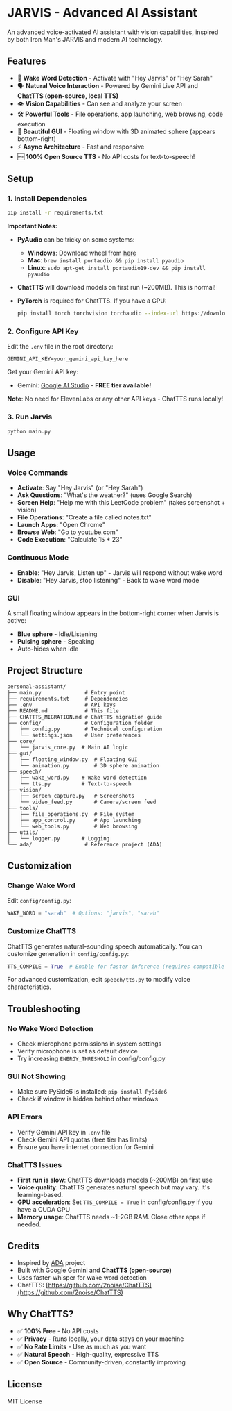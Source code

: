 # JARVIS - Advanced AI Assistant

An advanced voice-activated AI assistant with vision capabilities, inspired by both Iron Man's JARVIS and modern AI technology.

## Features

- 🎤 **Wake Word Detection** - Activate with "Hey Jarvis" or "Hey Sarah"
- 🗣️ **Natural Voice Interaction** - Powered by Gemini Live API and **ChatTTS (open-source, local TTS)**
- 👁️ **Vision Capabilities** - Can see and analyze your screen
- 🛠️ **Powerful Tools** - File operations, app launching, web browsing, code execution
- 🎨 **Beautiful GUI** - Floating window with 3D animated sphere (appears bottom-right)
- ⚡ **Async Architecture** - Fast and responsive
- 🆓 **100% Open Source TTS** - No API costs for text-to-speech!

## Setup

### 1. Install Dependencies

```bash
pip install -r requirements.txt
```

**Important Notes:**
- **PyAudio** can be tricky on some systems:
  - **Windows**: Download wheel from [here](https://www.lfd.uci.edu/~gohlke/pythonlibs/#pyaudio)
  - **Mac**: `brew install portaudio && pip install pyaudio`
  - **Linux**: `sudo apt-get install portaudio19-dev && pip install pyaudio`

- **ChatTTS** will download models on first run (~200MB). This is normal!

- **PyTorch** is required for ChatTTS. If you have a GPU:
  ```bash
  pip install torch torchvision torchaudio --index-url https://download.pytorch.org/whl/cu118
  ```

### 2. Configure API Key

Edit the `.env` file in the root directory:

```env
GEMINI_API_KEY=your_gemini_api_key_here
```

Get your Gemini API key:
- Gemini: [Google AI Studio](https://aistudio.google.com/app/apikey) - **FREE tier available!**

**Note**: No need for ElevenLabs or any other API keys - ChatTTS runs locally!

### 3. Run Jarvis

```bash
python main.py
```

## Usage

### Voice Commands

- **Activate**: Say "Hey Jarvis" (or "Hey Sarah")
- **Ask Questions**: "What's the weather?" (uses Google Search)
- **Screen Help**: "Help me with this LeetCode problem" (takes screenshot + vision)
- **File Operations**: "Create a file called notes.txt"
- **Launch Apps**: "Open Chrome"
- **Browse Web**: "Go to youtube.com"
- **Code Execution**: "Calculate 15 * 23"

### Continuous Mode

- **Enable**: "Hey Jarvis, Listen up" - Jarvis will respond without wake word
- **Disable**: "Hey Jarvis, stop listening" - Back to wake word mode

### GUI

A small floating window appears in the bottom-right corner when Jarvis is active:
- **Blue sphere** - Idle/Listening
- **Pulsing sphere** - Speaking
- Auto-hides when idle

## Project Structure

```
personal-assistant/
├── main.py              # Entry point
├── requirements.txt     # Dependencies
├── .env                 # API keys
├── README.md            # This file
├── CHATTTS_MIGRATION.md # ChatTTS migration guide
├── config/              # Configuration folder
│   ├── config.py        # Technical configuration
│   └── settings.json    # User preferences
├── core/
│   └── jarvis_core.py  # Main AI logic
├── gui/
│   ├── floating_window.py  # Floating GUI
│   └── animation.py        # 3D sphere animation
├── speech/
│   ├── wake_word.py    # Wake word detection
│   └── tts.py          # Text-to-speech
├── vision/
│   ├── screen_capture.py   # Screenshots
│   └── video_feed.py       # Camera/screen feed
├── tools/
│   ├── file_operations.py  # File system
│   ├── app_control.py      # App launching
│   └── web_tools.py        # Web browsing
├── utils/
│   └── logger.py       # Logging
└── ada/                 # Reference project (ADA)
```

## Customization

### Change Wake Word

Edit `config/config.py`:

```python
WAKE_WORD = "sarah"  # Options: "jarvis", "sarah"
```

### Customize ChatTTS

ChatTTS generates natural-sounding speech automatically. You can customize generation in `config/config.py`:

```python
TTS_COMPILE = True  # Enable for faster inference (requires compatible GPU)
```

For advanced customization, edit `speech/tts.py` to modify voice characteristics.

## Troubleshooting

### No Wake Word Detection

- Check microphone permissions in system settings
- Verify microphone is set as default device
- Try increasing `ENERGY_THRESHOLD` in config/config.py

### GUI Not Showing

- Make sure PySide6 is installed: `pip install PySide6`
- Check if window is hidden behind other windows

### API Errors

- Verify Gemini API key in `.env` file
- Check Gemini API quotas (free tier has limits)
- Ensure you have internet connection for Gemini

### ChatTTS Issues

- **First run is slow**: ChatTTS downloads models (~200MB) on first use
- **Voice quality**: ChatTTS generates natural speech but may vary. It's learning-based.
- **GPU acceleration**: Set `TTS_COMPILE = True` in config/config.py if you have a CUDA GPU
- **Memory usage**: ChatTTS needs ~1-2GB RAM. Close other apps if needed.

## Credits

- Inspired by [ADA](https://github.com/example) project
- Built with Google Gemini and **ChatTTS (open-source)**
- Uses faster-whisper for wake word detection
- ChatTTS: [https://github.com/2noise/ChatTTS](https://github.com/2noise/ChatTTS)

## Why ChatTTS?

- ✅ **100% Free** - No API costs
- ✅ **Privacy** - Runs locally, your data stays on your machine
- ✅ **No Rate Limits** - Use as much as you want
- ✅ **Natural Speech** - High-quality, expressive TTS
- ✅ **Open Source** - Community-driven, constantly improving

## License

MIT License